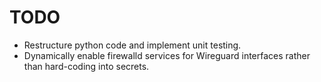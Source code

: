# TODO

- Restructure python code and implement unit testing.
- Dynamically enable firewalld services for Wireguard interfaces rather than hard-coding into secrets.
